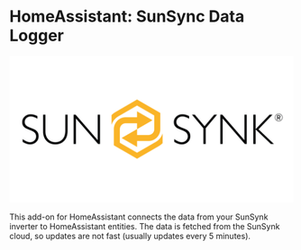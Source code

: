 # HomeAssistant: SunSync Data Logger

![SunSync Logo](./logo.png)

This add-on for HomeAssistant connects the data from your SunSynk inverter to HomeAssistant entities. The data is fetched from the SunSynk cloud, so updates are not fast (usually updates every 5 minutes).